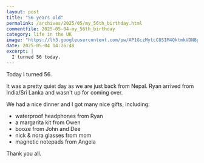 ```yaml
---
layout: post
title: "56 years old"
permalink: /archives/2025/05/my_56th_birthday.html
commentfile: 2025-05-04-my_56th_birthday
category: life in the UK
image: "https://lh3.googleusercontent.com/pw/AP1GczMytcC8SIM4QktmkVDN8pF6HYC3QoWaJgu9Ndgdlw38SjXlzboQ1UXwJWUXVvasFU372d9FvcwODYBYKM2VeHGJpczEaNPo5s9KSJpAD44iB-fnKtCz=w1920-h1080"
date: 2025-05-04 14:26:48
excerpt: |
  I turned 56 today.
---
```


Today I turned 56.

It was a pretty quiet day as we are just back from Nepal.  Ryan arrived from India/Sri Lanka and wasn't up for coming over.

We had a nice dinner and I got many nice gifts, including:

- waterproof headphones from Ryan
- a margarita kit from Owen
- booze from John and Dee
- nick & nora glasses from mom
- magnetic notepads from Angela

Thank you all.
